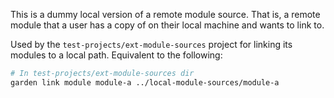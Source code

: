This is a dummy local version of a remote module source. That is, a remote module that a user has a copy of on their local machine and wants to link to.

Used by the `test-projects/ext-module-sources` project for linking its modules to a local path. Equivalent to the following:

```sh
# In test-projects/ext-module-sources dir
garden link module module-a ../local-module-sources/module-a
```
